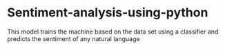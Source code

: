 # Sentiment-analysis-using-python
This model trains the machine based on the data set using a classifier and predicts the sentiment of any natural language
